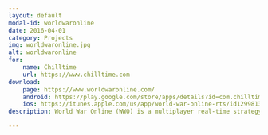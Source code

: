 ```yaml
---
layout: default
modal-id: worldwaronline
date: 2016-04-01
category: Projects
img: worldwaronline.jpg
alt: worldwaronline
for: 
    name: Chilltime
    url: https://www.chilltime.com
download:
    page: https://www.worldwaronline.com/
    android: https://play.google.com/store/apps/details?id=com.chilltime.worldwaronline
    ios: https://itunes.apple.com/us/app/world-war-online-rts/id1299813911?ls=1&mt=8
description: World War Online (WWO) is a multiplayer real-time strategy game available in the browser and as apps for Android and iOS.<br>My contribution to the project consisted  in the development of the mobile apps, and seasonal content updates for both the app and the browser version.<br>Apps developed in Unity.<br>Browser version and backend developed with PHP and MySQL.

---
```

